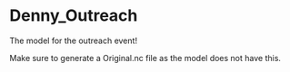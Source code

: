 # Denny_Outreach
The model for the outreach event! 


Make sure to generate a Original.nc file as the model does not have this. 
